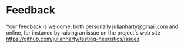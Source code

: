 # Feedback
Your feedback is welcome, both personally [julianharty@gmail.com](mailto:julianharty@gmail.com) and online, for instance by raising an issue on the project's web site <https://github.com/julianharty/testing-heuristics/issues>
